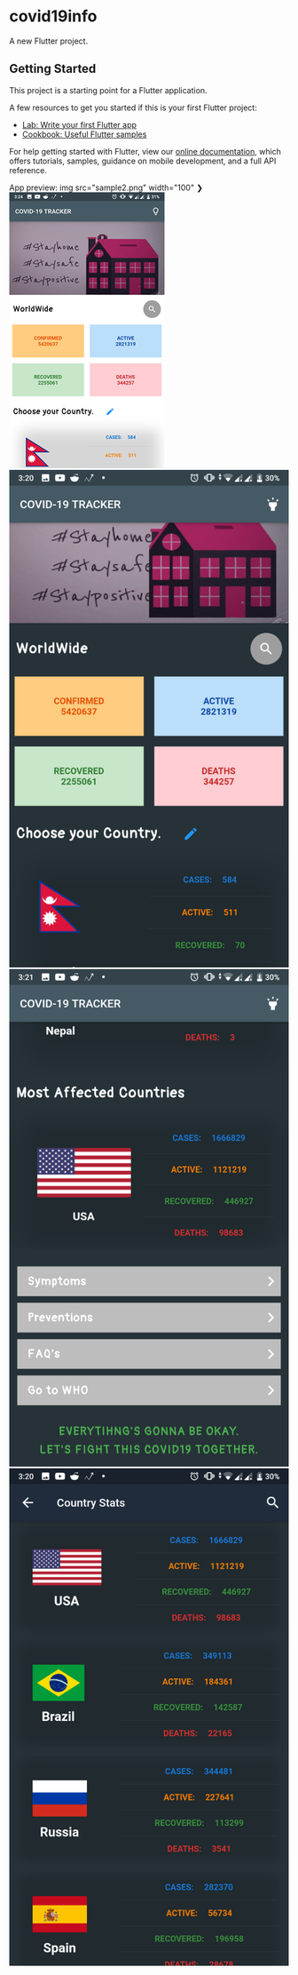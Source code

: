 # covid19info

A new Flutter project.

## Getting Started

This project is a starting point for a Flutter application.

A few resources to get you started if this is your first Flutter project:

- [Lab: Write your first Flutter app](https://flutter.dev/docs/get-started/codelab)
- [Cookbook: Useful Flutter samples](https://flutter.dev/docs/cookbook)

For help getting started with Flutter, view our
[online documentation](https://flutter.dev/docs), which offers tutorials,
samples, guidance on mobile development, and a full API reference.

App preview:
img src="sample2.png" width="100" ❯
![ ](smaple1.png)
![ ](sample2.png )
![ ](sample3.png)
![ ](sample4.png)
